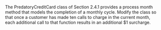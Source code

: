 The PredatoryCreditCard class of Section 2.4.1 provides a process month
method that models the completion of a monthly cycle. Modify the class
so that once a customer has made ten calls to charge in the current month,
each additional call to that function results in an additional $1 surcharge.

